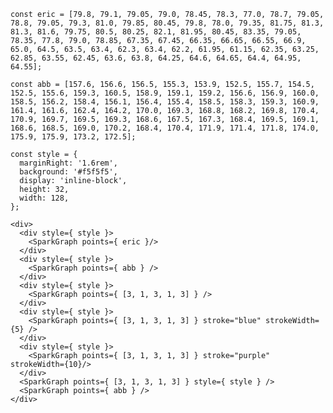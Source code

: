     const eric = [79.8, 79.1, 79.05, 79.0, 78.45, 78.3, 77.0, 78.7, 79.05, 78.8, 79.05, 79.3, 81.0, 79.85, 80.45, 79.8, 78.0, 79.35, 81.75, 81.3, 81.3, 81.6, 79.75, 80.5, 80.25, 82.1, 81.95, 80.45, 83.35, 79.05, 78.35, 77.8, 79.0, 78.85, 67.35, 67.45, 66.35, 66.65, 66.55, 66.9, 65.0, 64.5, 63.5, 63.4, 62.3, 63.4, 62.2, 61.95, 61.15, 62.35, 63.25, 62.85, 63.55, 62.45, 63.6, 63.8, 64.25, 64.6, 64.65, 64.4, 64.95, 64.55];

    const abb = [157.6, 156.6, 156.5, 155.3, 153.9, 152.5, 155.7, 154.5, 152.5, 155.6, 159.3, 160.5, 158.9, 159.1, 159.2, 156.6, 156.9, 160.0, 158.5, 156.2, 158.4, 156.1, 156.4, 155.4, 158.5, 158.3, 159.3, 160.9, 161.4, 161.6, 162.4, 164.2, 170.0, 169.3, 168.8, 168.2, 169.8, 170.4, 170.9, 169.7, 169.5, 169.3, 168.6, 167.5, 167.3, 168.4, 169.5, 169.1, 168.6, 168.5, 169.0, 170.2, 168.4, 170.4, 171.9, 171.4, 171.8, 174.0, 175.9, 175.9, 173.2, 172.5];

    const style = {
      marginRight: '1.6rem',
      background: '#f5f5f5',
      display: 'inline-block',
      height: 32,
      width: 128,
    };

    <div>
      <div style={ style }>
        <SparkGraph points={ eric }/>
      </div>
      <div style={ style }>
        <SparkGraph points={ abb } />
      </div>
      <div style={ style }>
        <SparkGraph points={ [3, 1, 3, 1, 3] } />
      </div>
      <div style={ style }>
        <SparkGraph points={ [3, 1, 3, 1, 3] } stroke="blue" strokeWidth={5} />
      </div>
      <div style={ style }>
        <SparkGraph points={ [3, 1, 3, 1, 3] } stroke="purple" strokeWidth={10}/>
      </div>
      <SparkGraph points={ [3, 1, 3, 1, 3] } style={ style } />
      <SparkGraph points={ abb } />
    </div>

